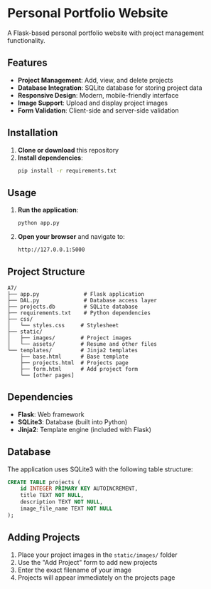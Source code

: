 # Personal Portfolio Website

A Flask-based personal portfolio website with project management functionality.

## Features

- **Project Management**: Add, view, and delete projects
- **Database Integration**: SQLite database for storing project data
- **Responsive Design**: Modern, mobile-friendly interface
- **Image Support**: Upload and display project images
- **Form Validation**: Client-side and server-side validation

## Installation

1. **Clone or download** this repository
2. **Install dependencies**:
   ```bash
   pip install -r requirements.txt
   ```

## Usage

1. **Run the application**:
   ```bash
   python app.py
   ```

2. **Open your browser** and navigate to:
   ```
   http://127.0.0.1:5000
   ```

## Project Structure

```
A7/
├── app.py              # Flask application
├── DAL.py              # Database access layer
├── projects.db         # SQLite database
├── requirements.txt    # Python dependencies
├── css/
│   └── styles.css     # Stylesheet
├── static/
│   ├── images/        # Project images
│   └── assets/        # Resume and other files
└── templates/         # Jinja2 templates
    ├── base.html      # Base template
    ├── projects.html  # Projects page
    ├── form.html      # Add project form
    └── [other pages]
```

## Dependencies

- **Flask**: Web framework
- **SQLite3**: Database (built into Python)
- **Jinja2**: Template engine (included with Flask)

## Database

The application uses SQLite3 with the following table structure:

```sql
CREATE TABLE projects (
    id INTEGER PRIMARY KEY AUTOINCREMENT,
    title TEXT NOT NULL,
    description TEXT NOT NULL,
    image_file_name TEXT NOT NULL
);
```

## Adding Projects

1. Place your project images in the `static/images/` folder
2. Use the "Add Project" form to add new projects
3. Enter the exact filename of your image
4. Projects will appear immediately on the projects page


